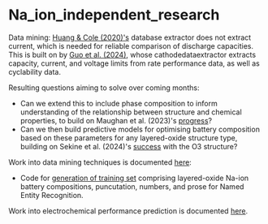 # Na_ion_independent_research

Data mining: [Huang & Cole (2020)'s](https://www.nature.com/articles/s41597-020-00602-2) database extractor does not extract current, which is needed for reliable comparison of discharge capacities. This is built on by [Guo et al. (2024)](https://pmc.ncbi.nlm.nih.gov/articles/PMC11009284/), whose cathodedataextractor extracts capacity, current, and voltage limits from rate performance data, as well as cyclability data. 

Resulting questions aiming to solve over coming months:
* Can we extend this to include phase composition to inform understanding of the relationship between structure and chemical properties, to build on Maughan et al. (2023)'s [progress](https://www.nature.com/articles/s43246-023-00337-8)?
* Can we then build predictive models for optimising battery composition based on these parameters for any layered-oxide structure type, building on Sekine et al. (2024)'s [success](https://pubs.rsc.org/en/content/articlelanding/2024/ta/d4ta04809a) with the O3 structure?

Work into data mining techniques is documented [here](https://github.com/harryfyjiswalker/Na_ion_independent_research/tree/main/Data%20mining):
* Code for [generation of training set](https://github.com/harryfyjiswalker/Na_ion_independent_research/tree/main/Data%20mining/Training%20Set%20Generation) comprising layered-oxide Na-ion battery compositions, puncutation, numbers, and prose for Named Entity Recognition.

Work into electrochemical performance prediction is documented [here](https://github.com/harryfyjiswalker/Na_ion_independent_research/tree/main/Predictive%20Modelling).






 
